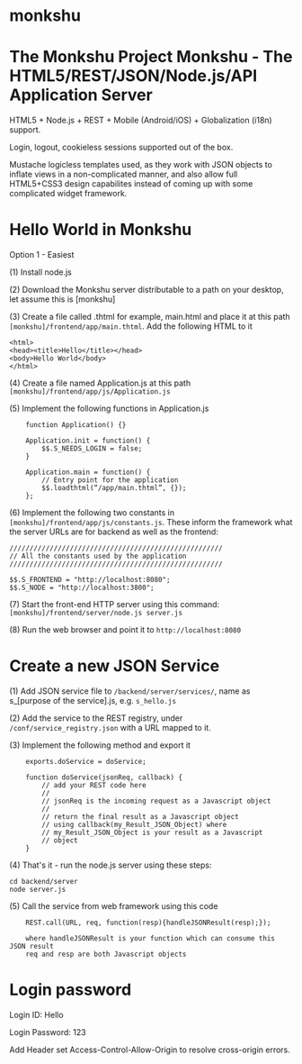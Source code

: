 # monkshu
The Monkshu Project
Monkshu - The HTML5/REST/JSON/Node.js/API Application Server
================================================================
HTML5 + Node.js + REST + Mobile (Android/iOS) + Globalization (i18n) support.

Login, logout, cookieless sessions supported out of the box.

Mustache logicless templates used, as they work with JSON objects to inflate views in a non-complicated manner,
and also allow full HTML5+CSS3 design capabilites instead of coming up with some complicated widget framework.

Hello World in Monkshu
======================
Option 1 - Easiest
	
(1) Install node.js 
	
(2) Download the Monkshu server distributable to a path on your desktop, let assume this is [monkshu]
	
(3) Create a file called <name>.thtml for example, main.html and place it at this path
```[monkshu]/frontend/app/main.thtml```. Add the following HTML to it

```
<html>
<head><title>Hello</title></head>
<body>Hello World</body>
</html>
```

(4) Create a file named Application.js at this path ```[monkshu]/frontend/app/js/Application.js```

(5) Implement the following functions in Application.js
```
	function Application() {}
	
	Application.init = function() { 
		$$.S_NEEDS_LOGIN = false;
	}
	
	Application.main = function() {
		// Entry point for the application
		$$.loadthtml(“/app/main.thtml”, {});
	};
```
(6) Implement the following two constants in ```[monkshu]/frontend/app/js/constants.js```. These inform the framework what the server URLs are for backend as well as the frontend:

```
/////////////////////////////////////////////////////
// All the constants used by the application
/////////////////////////////////////////////////////

$$.S_FRONTEND = "http://localhost:8080";
$$.S_NODE = "http://localhost:3800";
```

(7) Start the front-end HTTP server using this command:
```[monkshu]/frontend/server/node.js server.js```

(8) Run the web browser and point it to ```http://localhost:8080```


Create a new JSON Service
=========================
(1) Add JSON service file to ```/backend/server/services/```, name as s_[purpose of the service].js, e.g. ```s_hello.js```

(2) Add the service to the REST registry, under ```/conf/service_registry.json``` with a URL mapped to it.

(3) Implement the following method and export it
```
	exports.doService = doService;

	function doService(jsonReq, callback) {
		// add your REST code here
		//
		// jsonReq is the incoming request as a Javascript object 
		//
		// return the final result as a Javascript object 
		// using callback(my_Result_JSON_Object) where
		// my_Result_JSON_Object is your result as a Javascript
		// object
	}
```

(4) That's it - run the node.js server using these steps:
```
cd backend/server
node server.js
```

(5) Call the service from web framework using this code
```
	REST.call(URL, req, function(resp){handleJSONResult(resp);});
	
	where handleJSONResult is your function which can consume this JSON result
	req and resp are both Javascript objects
```

Login password
==============
Login ID: Hello

Login Password: 123

Add Header set Access-Control-Allow-Origin <your frontend> to resolve cross-origin errors.


